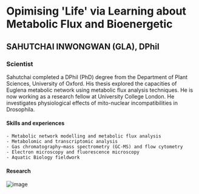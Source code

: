 # Opimising 'Life' via Learning about Metabolic Flux and Bioenergetic 
## SAHUTCHAI INWONGWAN (GLA), DPhil
### Scientist  

Sahutchai completed a DPhil (PhD) degree from the Department of Plant Sciences, University of Oxford. 
His thesis explored the capacities of Euglena metabolic network using metabolic flux analysis techniques. 
He is now working as a research fellow at University College London. 
He investigates physiological effects of mito-nuclear incompatibilities in Drosophila.


#### Skills and experiences
```
- Metabolic network modelling and metabolic flux analysis
- Metabolomic and transcriptomic analysis
- Gas chromatography–mass spectrometry (GC-MS) and flow cytometry
- Electron microscopy and fluorescence microscopy 
- Aquatic Biology fieldwork
```

#### Research

![image](https://user-images.githubusercontent.com/77986547/166148802-3c007cad-c7c6-4a68-8932-6bcd3de69fe4.png)
